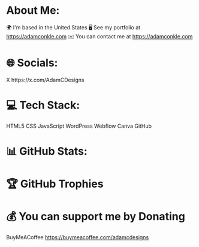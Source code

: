 <h1>About Me:</h1>

🌍 I'm based in the United States
🖥️ See my portfolio at https://adamconkle.com
✉️ You can contact me at https://adamconkle.com

<h1>🌐 Socials:</h1>
X https://x.com/AdamCDesigns

<h1> 💻 Tech Stack:</h1>

HTML5 CSS JavaScript WordPress Webflow Canva GitHub


<h1>📊 GitHub Stats:</h1>



<h1>🏆 GitHub Trophies</h1>


<h1>💰 You can support me by Donating</h1>

BuyMeACoffee https://buymeacoffee.com/adamcdesigns
